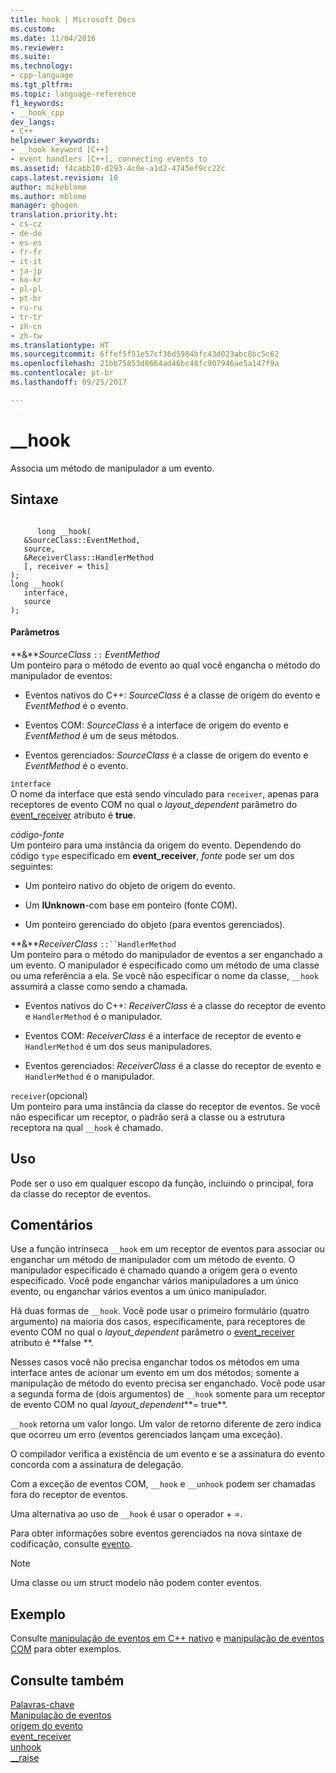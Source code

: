 ```yaml
---
title: hook | Microsoft Docs
ms.custom: 
ms.date: 11/04/2016
ms.reviewer: 
ms.suite: 
ms.technology:
- cpp-language
ms.tgt_pltfrm: 
ms.topic: language-reference
f1_keywords:
- __hook_cpp
dev_langs:
- C++
helpviewer_keywords:
- __hook keyword [C++]
- event handlers [C++], connecting events to
ms.assetid: f4cabb10-d293-4c0e-a1d2-4745ef9cc22c
caps.latest.revision: 10
author: mikeblome
ms.author: mblome
manager: ghogen
translation.priority.ht:
- cs-cz
- de-de
- es-es
- fr-fr
- it-it
- ja-jp
- ko-kr
- pl-pl
- pt-br
- ru-ru
- tr-tr
- zh-cn
- zh-tw
ms.translationtype: HT
ms.sourcegitcommit: 6ffef5f51e57cf36d5984bfc43d023abc8bc5c62
ms.openlocfilehash: 21bb75853d8664ad46bc48fc907946ae5a147f9a
ms.contentlocale: pt-br
ms.lasthandoff: 09/25/2017

---
```

# <a name="hook"></a>__hook
Associa um método de manipulador a um evento.  
  
## <a name="syntax"></a>Sintaxe  
  
```  
  
      long __hook(  
   &SourceClass::EventMethod,  
   source,  
   &ReceiverClass::HandlerMethod  
   [, receiver = this]  
);  
long __hook(  
   interface,  
   source  
);  
```  
  
#### <a name="parameters"></a>Parâmetros  
 **&***SourceClass* `::` *EventMethod*  
 Um ponteiro para o método de evento ao qual você engancha o método do manipulador de eventos:  
  
-   Eventos nativos do C++: *SourceClass* é a classe de origem do evento e *EventMethod* é o evento.  
  
-   Eventos COM: *SourceClass* é a interface de origem do evento e *EventMethod* é um de seus métodos.  
  
-   Eventos gerenciados: *SourceClass* é a classe de origem do evento e *EventMethod* é o evento.  
  
 `interface`  
 O nome da interface que está sendo vinculado para `receiver`, apenas para receptores de evento COM no qual o *layout_dependent* parâmetro do [event_receiver](../windows/event-receiver.md) atributo é **true**.  
  
 *código-fonte*  
 Um ponteiro para uma instância da origem do evento. Dependendo do código `type` especificado em **event_receiver**, *fonte* pode ser um dos seguintes:  
  
-   Um ponteiro nativo do objeto de origem do evento.  
  
-   Um **IUnknown**-com base em ponteiro (fonte COM).  
  
-   Um ponteiro gerenciado do objeto (para eventos gerenciados).  
  
 **&***ReceiverClass* `::``HandlerMethod`  
 Um ponteiro para o método do manipulador de eventos a ser enganchado a um evento. O manipulador é especificado como um método de uma classe ou uma referência a ela. Se você não especificar o nome da classe, `__hook` assumirá a classe como sendo a chamada.  
  
-   Eventos nativos do C++: *ReceiverClass* é a classe do receptor de evento e `HandlerMethod` é o manipulador.  
  
-   Eventos COM: *ReceiverClass* é a interface de receptor de evento e `HandlerMethod` é um dos seus manipuladores.  
  
-   Eventos gerenciados: *ReceiverClass* é a classe do receptor de evento e `HandlerMethod` é o manipulador.  
  
 `receiver`(opcional)  
 Um ponteiro para uma instância da classe do receptor de eventos. Se você não especificar um receptor, o padrão será a classe ou a estrutura receptora na qual `__hook` é chamado.  
  
## <a name="usage"></a>Uso  
 Pode ser o uso em qualquer escopo da função, incluindo o principal, fora da classe do receptor de eventos.  
  
## <a name="remarks"></a>Comentários  
 Use a função intrínseca `__hook` em um receptor de eventos para associar ou enganchar um método de manipulador com um método de evento. O manipulador especificado é chamado quando a origem gera o evento especificado. Você pode enganchar vários manipuladores a um único evento, ou enganchar vários eventos a um único manipulador.  
  
 Há duas formas de `__hook`. Você pode usar o primeiro formulário (quatro argumento) na maioria dos casos, especificamente, para receptores de evento COM no qual o *layout_dependent* parâmetro o [event_receiver](../windows/event-receiver.md) atributo é **false **.  
  
 Nesses casos você não precisa enganchar todos os métodos em uma interface antes de acionar um evento em um dos métodos; somente a manipulação de método do evento precisa ser enganchado. Você pode usar a segunda forma de (dois argumentos) de `__hook` somente para um receptor de evento COM no qual *layout_dependent***= true**.  
  
 `__hook` retorna um valor longo. Um valor de retorno diferente de zero indica que ocorreu um erro (eventos gerenciados lançam uma exceção).  
  
 O compilador verifica a existência de um evento e se a assinatura do evento concorda com a assinatura de delegação.  
  
 Com a exceção de eventos COM, `__hook` e `__unhook` podem ser chamadas fora do receptor de eventos.  
  
 Uma alternativa ao uso de `__hook` é usar o operador + =.  
  
 Para obter informações sobre eventos gerenciados na nova sintaxe de codificação, consulte [evento](../windows/event-cpp-component-extensions.md).  
  
> [!NOTE]
>  Uma classe ou um struct modelo não podem conter eventos.  
  
## <a name="example"></a>Exemplo  
 Consulte [manipulação de eventos em C++ nativo](../cpp/event-handling-in-native-cpp.md) e [manipulação de eventos COM](../cpp/event-handling-in-com.md) para obter exemplos.  
  
## <a name="see-also"></a>Consulte também  
 [Palavras-chave](../cpp/keywords-cpp.md)   
 [Manipulação de eventos](../cpp/event-handling.md)   
 [origem do evento](../windows/event-source.md)   
 [event_receiver](../windows/event-receiver.md)   
 [unhook](../cpp/unhook.md)   
 [__raise](../cpp/raise.md)
